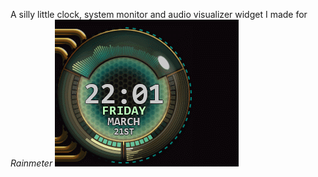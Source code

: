 A silly little clock, system monitor and audio visualizer widget I made for *Rainmeter*
![Preview of the Rainmeter skin in action](preview.gif)